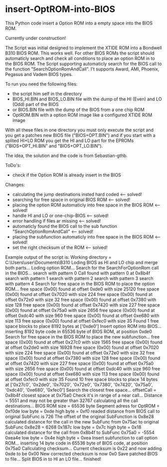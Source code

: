 # insert-OptROM-into-BIOS
This Python code insert a Option ROM into a empty space into the BIOS ROM.

Currently under construction!

The Script was initial designed to implement the XTIDE ROM into a Bondwell B310 BIOS ROM. This works well. For other BIOS ROMs the script should automaticly search and check all conditions to place an option ROM in to the BIOS ROM.
The Script supporting automaticly search for the BIOS call to the function "SearchOptionRomAndCall". I't supports Award, AMI, Phoenix, Pegasus and Vadem BIOS types. 

To run you need the following files:
  * the script him self in the directory
  * BIOS_HI.BIN and BIOS_LO.BIN file with the dump of the HI (Even) and LO (Odd) part of the BIOS
  * or BIOS.BIN file with the dump of the BIOS from a one chip ROM
  * OptROM.BIN with a option ROM image like a configured XTIDE ROM image

With all these files in one directory you must only execute the script and you get a patches new BIOS file ("BIOS+OPT.BIN") and if you start with a splited HI+LO ROM you get the HI and LO part for the EPROMs ("BIOS+OPT_HI.BIN" and "BIOS+OPT_LO.BIN").

The idea, the solution and the code is from Sebastian-gthb.

ToDo's:
   * check if the Option ROM is already insert in the BIOS

Changes:
   * calculating the jump destinations insted hard coded <-- solved!
   * searching for free space in original BIOS ROM <-- solved!
   * placing the option ROM automaticly into free space in the BIOS ROM  <-- solved!
   * handle HI and LO or one-chip-BIOS <-- solved!
   * error handling if files ar missing <-- solved!
   * automaticly found the BIOS call to the sub function "SearchOptionRomAndCall" <-- solved!
   * placing the subfunction automaticly into free space in the BIOS ROM <-- solved!
   * set the right checksum of the ROM <-- solved!


Example output of the script is:
Working directory = C:\Users\user\Documents\B310
Loding BIOS as HI and LO chip and merge both parts...
Loding option ROM...
Search for the SearchForOptionRom call in the BIOS...
   search with pattern 0
   Call found with pattern 0 at 0x8b4f
   search with pattern 1
   search with pattern 2
   search with pattern 3
   search with pattern 4
Search for free space in the BIOS ROM to place the option ROM...
   free space (0x00) found at offset 0xde0 with size 25120
   free space (0x00) found at offset 0x7020 with size 224
   free space (0x00) found at offset 0x72e0 with size 32
   free space (0x00) found at offset 0x7380 with size 128
   free space (0x00) found at offset 0x7420 with size 227
   free space (0x00) found at offset 0x75a0 with size 2656
   free space (0x00) found at offset 0xdc40 with size 960
   free space (0x00) found at offset 0xe680 with size 113
   free space (0x00) found at offset 0xfec0 with size 35
   Found 1 free space blocks to place 8192 bytes at ['0xde0']
Insert option ROM into BIOS...
   inserting 8192 byte code in 65536 byte of BIOS ROM, at position 0xde0
Search for free space in the BIOS ROM to place the new subfunction...
   free space (0x00) found at offset 0x27c0 with size 1565
   free space (0x00) found at offset 0x2de0 with size 16928
   free space (0x00) found at offset 0x7020 with size 224
   free space (0x00) found at offset 0x72e0 with size 32
   free space (0x00) found at offset 0x7380 with size 128
   free space (0x00) found at offset 0x7420 with size 227
   free space (0x00) found at offset 0x75a0 with size 2656
   free space (0x00) found at offset 0xdc40 with size 960
   free space (0x00) found at offset 0xe680 with size 113
   free space (0x00) found at offset 0xfec0 with size 35
   Found 10 free space blocks to place 14 bytes at ['0x27c0', '0x2de0', '0x7020', '0x72e0', '0x7380', '0x7420', '0x75a0', '0xdc40', '0xe680', '0xfec0']
   Search the closest free space...
      offsetCall = 0x8b4f
      closest space at 0x75a0
   Check it's in range of a near call...
      Distance = 5551 and may not be greater than 32767
calculating all the call destinations...
   BIOS ROM size = 65536 byte
   Segment adress for OptROM = 0xf0de
      low  byte = 0xde
      high byte = 0xf0
   readed distance from BIOS call to original SubFunc is 726   The offset of the original SubFunction is 0x8e28
   calculated distance for the call in the new SubFunc from 0x75ac to original SubFunc 0x8e28 = 6268 0x187c
      low  byte = 0x7c
      high byte = 0x18
   calculated distance for the call from 0x8b4f to SubFunc 0x75a0 = -5554 0xea4e
      low  byte = 0x4e
      high byte = 0xea
Insert subfunction to call option ROM...
   inserting 14 byte code in 65536 byte of BIOS code, at position 0x75a0
Callculating checksum...
   Current checksum is 0x22 and now adding 0xde to be 0x00
   New corrected checksum is now 0x0
Save patched BIOS to file...
Split BIOS in to HI an LO file...
finished!
